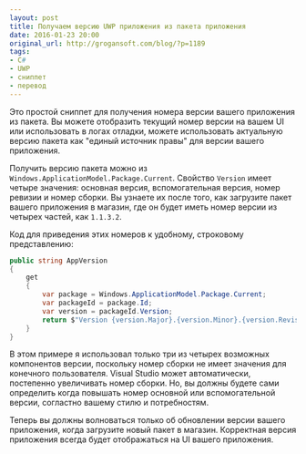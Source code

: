 ```yaml
---
layout: post
title: Получаем версию UWP приложения из пакета приложения
date: 2016-01-23 20:00
original_url: http://grogansoft.com/blog/?p=1189
tags:
- C#
- UWP
- сниппет
- перевод
---
```


Это простой сниппет для получения номера версии вашего приложения из пакета. Вы можете отобразить текущий номер версии на вашем UI или использовать в логах отладки, можете использовать актуальную версию пакета как "единый источник правы" для версии вашего приложения.

Получить версию пакета можно из `Windows.ApplicationModel.Package.Current`. Свойство `Version` имеет четыре значения: основная версия, вспомогательная версия, номер ревизии и номер сборки. Вы узнаете их после того, как загрузите пакет вашего приложения в магазин, где он будет иметь номер версии из четырех частей, как `1.1.3.2`.

Код для приведения этих номеров к удобному, строковому представлению:

```csharp
public string AppVersion
{
	get
	{
		var package = Windows.ApplicationModel.Package.Current;
		var packageId = package.Id;
		var version = packageId.Version;
		return $"Version {version.Major}.{version.Minor}.{version.Revision}";
	}
}
```

В этом примере я использовал только три из четырех возможных компонентов версии, поскольку номер сборки не имеет значения для конечного пользователя. Visual Studio может автоматически, постепенно увеличивать номер сборки. Но, вы должны будете сами определить когда повышать номер основной или вспомогательной версии, согластно вашему стилю и потребностям.

Теперь вы должны волноваться только об обновлении версии вашего приложения, когда загрузите новый пакет в магазин. Корректная версия приложения всегда будет отображаться на UI вашего приложения.
